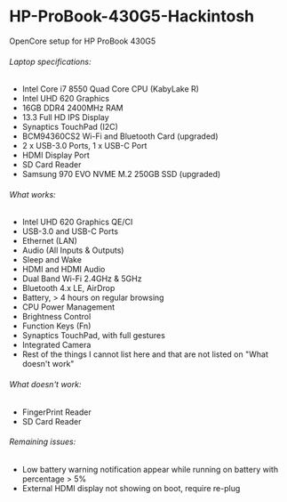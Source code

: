 # HP-ProBook-430G5-Hackintosh

OpenCore setup for HP ProBook 430G5

###### Laptop specifications:
- Intel Core i7 8550 Quad Core CPU (KabyLake R)
- Intel UHD 620 Graphics
- 16GB DDR4 2400MHz RAM
- 13.3 Full HD IPS Display
- Synaptics TouchPad (I2C)
- BCM94360CS2 Wi-Fi and Bluetooth Card (upgraded)
- 2 x USB-3.0 Ports, 1 x USB-C Port
- HDMI Display Port
- SD Card Reader
- Samsung 970 EVO NVME M.2 250GB SSD (upgraded)

###### What works:
- Intel UHD 620 Graphics QE/CI
- USB-3.0 and USB-C Ports
- Ethernet (LAN)
- Audio (All Inputs & Outputs)
- Sleep and Wake
- HDMI and HDMI Audio
- Dual Band Wi-Fi 2.4GHz & 5GHz
- Bluetooth 4.x LE, AirDrop
- Battery, > 4 hours on regular browsing
- CPU Power Management
- Brightness Control
- Function Keys (Fn)
- Synaptics TouchPad, with full gestures
- Integrated Camera
- Rest of the things I cannot list here and that are not listed on "What doesn't work"

###### What doesn't work:
- FingerPrint Reader
- SD Card Reader

###### Remaining issues:
- Low battery warning notification appear while running on battery with percentage > 5%
- External HDMI display not showing on boot, require re-plug

